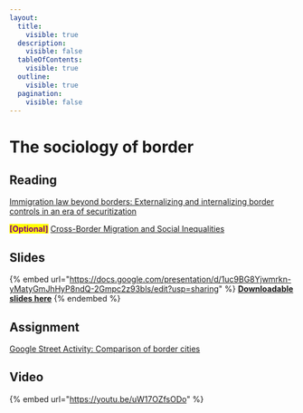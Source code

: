 ```yaml
---
layout:
  title:
    visible: true
  description:
    visible: false
  tableOfContents:
    visible: true
  outline:
    visible: true
  pagination:
    visible: false
---
```


# The sociology of border

## Reading

[Immigration law beyond borders: Externalizing and internalizing border controls in an era of securitization](https://drive.google.com/file/d/1nY9K\_N-dB-2d76kywootZbWXzpTubArH/view?usp=sharing)

<mark style="color:purple;">**\[Optional]**</mark> [Cross-Border Migration and Social Inequalities](https://drive.google.com/file/d/10JoAOiURMSG531BQPG97d6de4p-ktQUb/view?usp=sharing)

## Slides

{% embed url="https://docs.google.com/presentation/d/1uc9BG8Yjwmrkn-yMatyGmJhHyP8ndQ-2Gmpc2z93bls/edit?usp=sharing" %}
[**Downloadable slides here**](https://docs.google.com/presentation/d/1uc9BG8Yjwmrkn-yMatyGmJhHyP8ndQ-2Gmpc2z93bls/edit?usp=sharing)
{% endembed %}

## Assignment

[Google Street Activity: Comparison of border cities](https://docs.google.com/document/d/1wHCTstWqF\_czLqLC5iz0lwE16GMJOR9NCFg7HWir6lw/edit?usp=sharing)

## Video

{% embed url="https://youtu.be/uW17OZfsODo" %}
